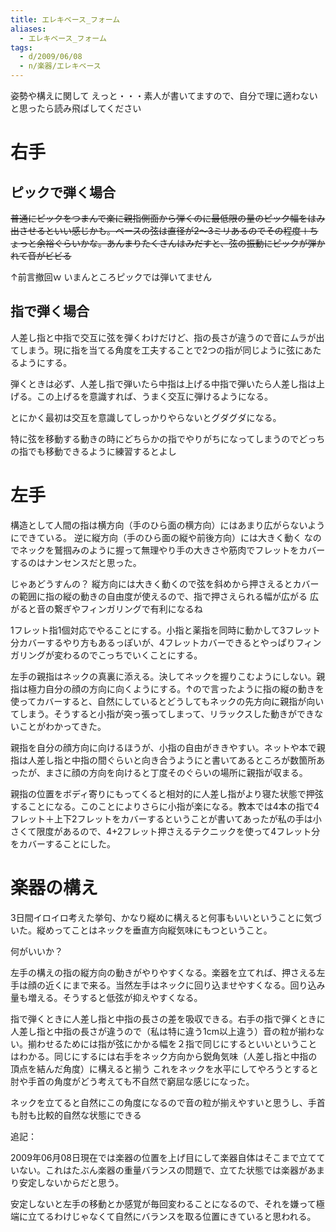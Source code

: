 ```yaml
---
title: エレキベース_フォーム
aliases:
  - エレキベース_フォーム
tags:
  - d/2009/06/08
  - n/楽器/エレキベース
---
```





姿勢や構えに関して
えっと・・・素人が書いてますので、自分で理に適わないと思ったら読み飛ばしてください


右手
================================================================================
ピックで弾く場合
--------------------------------------------------------------------------------
~~普通にピックをつまんで楽に親指側面から弾くのに最低限の量のピック幅をはみ出させるといい感じかも。ベースの弦は直径が2〜3ミリあるのでその程度＋ちょっと余裕ぐらいかな。あんまりたくさんはみだすと、弦の振動にピックが弾かれて音がビビる~~

↑前言撤回ｗ いまんところピックでは弾いてません

指で弾く場合
--------------------------------------------------------------------------------
人差し指と中指で交互に弦を弾くわけだけど、指の長さが違うので音にムラが出てしまう。現に指を当てる角度を工夫することで2つの指が同じように弦にあたるようにする。

弾くときは必ず、人差し指で弾いたら中指は上げる中指で弾いたら人差し指は上げる。この上げるを意識すれば、うまく交互に弾けるようになる。

とにかく最初は交互を意識してしっかりやらないとグダグダになる。

特に弦を移動する動きの時にどちらかの指でやりがちになってしまうのでどっちの指でも移動できるように練習するとよし



左手
================================================================================
構造として人間の指は横方向（手のひら面の横方向）にはあまり広がらないようにできている。
逆に縦方向（手のひら面の縦や前後方向）には大きく動く
なのでネックを鷲掴みのように握って無理やり手の大きさや筋肉でフレットをカバーするのはナンセンスだと思った。


じゃあどうすんの？
縦方向には大きく動くので弦を斜めから押さえるとカバーの範囲に指の縦の動きの自由度が使えるので、指で押さえられる幅が広がる
広がると音の繋ぎやフィンガリングで有利になるね


1フレット指1個対応でやることにする。小指と薬指を同時に動かして3フレット分カバーするやり方もあるっぽいが、4フレットカバーできるとやっぱりフィンガリングが変わるのでこっちでいくことにする。


左手の親指はネックの真裏に添える。決してネックを握りこむようにしない。親指は極力自分の顔の方向に向くようにする。↑ので言ったように指の縦の動きを使ってカバーすると、自然にしているとどうしてもネックの先方向に親指が向いてしまう。そうすると小指が突っ張ってしまって、リラックスした動きができないことがわかってきた。


親指を自分の顔方向に向けるほうが、小指の自由がききやすい。ネットや本で親指は人差し指と中指の間ぐらいと向き合うようにと書いてあるところが数箇所あったが、まさに顔の方向を向けると丁度そのぐらいの場所に親指が収まる。


親指の位置をボディ寄りにもってくると相対的に人差し指がより寝た状態で押弦することになる。このことによりさらに小指が楽になる。教本では4本の指で4フレット＋上下2フレットをカバーするということが書いてあったが私の手は小さくて限度があるので、4+2フレット押さえるテクニックを使って4フレット分をカバーすることにした。

楽器の構え
================================================================================
3日間イロイロ考えた挙句、かなり縦めに構えると何事もいいということに気づいた。縦めってことはネックを垂直方向縦気味にもつということ。

何がいいか？

左手の構えの指の縦方向の動きがやりやすくなる。楽器を立てれば、押さえる左手は顔の近くにまで来る。当然左手はネックに回り込ませやすくなる。回り込み量も増える。そうすると低弦が抑えやすくなる。

指で弾くときに人差し指と中指の長さの差を吸収できる。右手の指で弾くときに人差し指と中指の長さが違うので（私は特に違う1cm以上違う）音の粒が揃わない。揃わせるためには指が弦にかかる幅を２指で同じにするといいということはわかる。同じにするには右手をネック方向から鋭角気味（人差し指と中指の頂点を結んだ角度）に構えると揃う
これをネックを水平にしてやろうとすると肘や手首の角度がどう考えても不自然で窮屈な感じになった。

ネックを立てると自然にこの角度になるので音の粒が揃えやすいと思うし、手首も肘も比較的自然な状態にできる


追記：

2009年06月08日現在では楽器の位置を上げ目にして楽器自体はそこまで立てていない。これはたぶん楽器の重量バランスの問題で、立てた状態では楽器があまり安定しないからだと思う。

安定しないと左手の移動とか感覚が毎回変わることになるので、それを嫌って極端に立てるわけじゃなくて自然にバランスを取る位置にきていると思われる。

